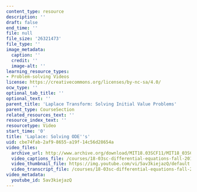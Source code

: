 ```yaml
---
content_type: resource
description: ''
draft: false
end_time: ''
file: null
file_size: '26321473'
file_type: ''
image_metadata:
  caption: ''
  credit: ''
  image-alt: ''
learning_resource_types:
- Problem-solving Videos
license: https://creativecommons.org/licenses/by-nc-sa/4.0/
ocw_type: ''
optional_tab_title: ''
optional_text: ''
parent_title: 'Laplace Transform: Solving Initial Value Problems'
parent_type: CourseSection
related_resources_text: ''
resource_index_text: ''
resourcetype: Video
start_time: '0'
title: 'Laplace: Solving ODE''s'
uid: cbe74fab-2af9-8655-a19f-14c56d28654a
video_files:
  archive_url: http://www.archive.org/download/MIT18.03SCF11/MIT18_03SC_110728_D6_300k.mp4
  video_captions_file: /courses/18-03sc-differential-equations-fall-2011/c8511337488d567087c32c2ba48ee89a_5av3kiejazQ.vtt
  video_thumbnail_file: https://img.youtube.com/vi/5av3kiejazQ/default.jpg
  video_transcript_file: /courses/18-03sc-differential-equations-fall-2011/f251394fe29d478e9ab0340b6f8a9f03_5av3kiejazQ.pdf
video_metadata:
  youtube_id: 5av3kiejazQ
---
```

